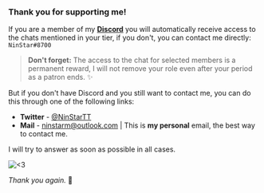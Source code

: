 ### Thank you for supporting me!

If you are a member of my [**Discord**](https://invite.gg/ninstar) you will automatically receive access to the chats mentioned in your tier, if you don't, you can contact me directly: ``NinStar#8700``

> **Don't forget:** The access to the chat for selected members is a permanent reward, I will not remove your role even after your period as a patron ends. ✨

But if you don't have Discord and you still want to contact me, you can do this through one of the following links:

+ **Twitter** - [@NinStarTT](https://twitter.com/ninstartt)
+ **Mail** - [ninstarm@outlook.com](mailto:ninstarm@outlook.com) | This is **my personal** email, the best way to contact me.

I will try to answer as soon as possible in all cases. 

![<3](https://i.imgur.com/8zYEhQp.jpg)

*Thank you again.* 💙
<!--stackedit_data:
eyJoaXN0b3J5IjpbNTY2MjI4MDk0XX0=
-->